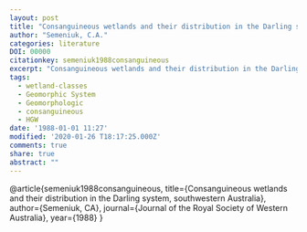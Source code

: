 ```yaml
---
layout: post
title: "Consanguineous wetlands and their distribution in the Darling system, southwestern Australia"
author: "Semeniuk, C.A."
categories: literature
DOI: 00000
citationkey: semeniuk1988consanguineous
excerpt: "Consanguineous wetlands and their distribution in the Darling system, southwestern Australia"
tags:
  - wetland-classes
  - Geomorphic System
  - Geomorphologic
  - consanguineous
  - HGW
date: '1988-01-01 11:27'
modified: '2020-01-26 T18:17:25.000Z'
comments: true
share: true
abstract: ""
---
```


@article{semeniuk1988consanguineous,
  title={Consanguineous wetlands and their distribution in the Darling system, southwestern Australia},
  author={Semeniuk, CA},
  journal={Journal of the Royal Society of Western Australia},
  year={1988}
}
